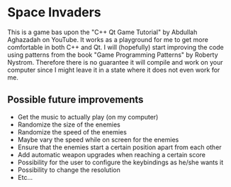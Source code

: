 # Space Invaders
This is a game bas upon the "C++ Qt Game Tutorial" by Abdullah Aghazadah
on YouTube. It works as a playground for me to get more comfortable in
both C++ and Qt. I will (hopefully) start improving the code using patterns
from the book "Game Programming Patterns" by Roberty Nystrom. Therefore
there is no guarantee it will compile and work on your computer since I
might leave it in a state where it does not even work for me.

## Possible future improvements
* Get the music to actually play (on my computer)
* Randomize the size of the enemies
* Randomize the speed of the enemies
* Maybe vary the speed while on screen for the enemies
* Ensure that the enemies start a certain position apart from each other
* Add automatic weapon upgrades when reaching a certain score
* Possibility for the user to configure the keybindings as he/she wants it
* Possibility to change the resolution
* Etc...
